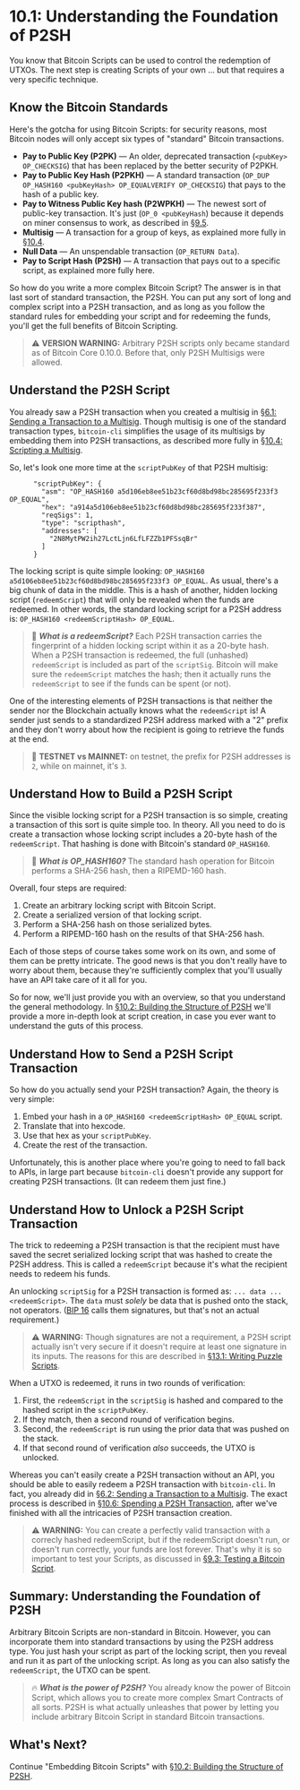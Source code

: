 # 10.1: Understanding the Foundation of P2SH

You know that Bitcoin Scripts can be used to control the redemption of UTXOs. The next step is creating Scripts of your own ... but that requires a very specific technique.

## Know the Bitcoin Standards

Here's the gotcha for using Bitcoin Scripts: for security reasons, most Bitcoin nodes will only accept six types of "standard" Bitcoin transactions.

* __Pay to Public Key (P2PK)__ — An older, deprecated transaction (`<pubKey> OP_CHECKSIG`) that has been replaced by the better security of P2PKH.
* __Pay to Public Key Hash (P2PKH)__ — A standard transaction (`OP_DUP OP_HASH160 <pubKeyHash> OP_EQUALVERIFY OP_CHECKSIG`) that pays to the hash of a public key.
* __Pay to Witness Public Key hash (P2WPKH)__ — The newest sort of public-key transaction. It's just (`OP_0 <pubKeyHash`) because it depends on miner consensus to work, as described in [§9.5](09_5_Scripting_a_P2WPKH.md).
* __Multisig__ — A transaction for a group of keys, as explained more fully in [§10.4](10_4_Scripting_a_Multisig.md).
* __Null Data__ — An unspendable transaction (`OP_RETURN Data`).
* __Pay to Script Hash (P2SH)__ — A transaction that pays out to a specific script, as explained more fully here.

So how do you write a more complex Bitcoin Script? The answer is in that last sort of standard transaction, the P2SH. You can put any sort of long and complex script into a P2SH transaction, and as long as you follow the standard rules for embedding your script and for redeeming the funds, you'll get the full benefits of Bitcoin Scripting.

> :warning: **VERSION WARNING:** Arbitrary P2SH scripts only became standard as of Bitcoin Core 0.10.0. Before that, only P2SH Multisigs were allowed.

## Understand the P2SH Script

You already saw a P2SH transaction when you created a multisig in [§6.1: Sending a Transaction to a Multisig](06_1_Sending_a_Transaction_to_a_Multisig.md). Though multisig is one of the standard transaction types, `bitcoin-cli` simplifies the usage of its multisigs by embedding them into P2SH transactions, as described more fully in [§10.4: Scripting a Multisig](10_4_Scripting_a_Multisig.md).

So, let's look one more time at the `scriptPubKey` of that P2SH multisig:
```
      "scriptPubKey": {
        "asm": "OP_HASH160 a5d106eb8ee51b23cf60d8bd98bc285695f233f3 OP_EQUAL",
        "hex": "a914a5d106eb8ee51b23cf60d8bd98bc285695f233f387",
        "reqSigs": 1,
        "type": "scripthash",
        "addresses": [
          "2N8MytPW2ih27LctLjn6LfLFZZb1PFSsqBr"
        ]
      }
```
The locking script is quite simple looking: `OP_HASH160 a5d106eb8ee51b23cf60d8bd98bc285695f233f3 OP_EQUAL`. As usual, there's a big chunk of data in the middle. This is a hash of another, hidden locking script (`redeemScript`) that will only be revealed when the funds are redeemed. In other words, the standard locking script for a P2SH address is: `OP_HASH160 <redeemScriptHash> OP_EQUAL`.

> :book: ***What is a redeemScript?*** Each P2SH transaction carries the fingerprint of a hidden locking script within it as a 20-byte hash. When a P2SH transaction is redeemed, the full (unhashed) `redeemScript` is included as part of the `scriptSig`. Bitcoin will make sure the `redeemScript` matches the hash; then it actually runs the `redeemScript` to see if the funds can be spent (or not).

One of the interesting elements of P2SH transactions is that neither the sender nor the Blockchain actually knows what the `redeemScript` is! A sender just sends to a standardized P2SH address marked with a "2" prefix and they don't worry about how the recipient is going to retrieve the funds at the end.

> :link: **TESTNET vs MAINNET:** on testnet, the prefix for P2SH addresses is `2`, while on mainnet, it's `3`.

## Understand How to Build a P2SH Script

Since the visible locking script for a P2SH transaction is so simple, creating a transaction of this sort is quite simple too. In theory. All you need to do is create a transaction whose locking script includes a 20-byte hash of the `redeemScript`. That hashing is done with Bitcoin's standard `OP_HASH160`.

> :book: ***What is OP_HASH160?*** The standard hash operation for Bitcoin performs a SHA-256 hash, then a RIPEMD-160 hash.

Overall, four steps are required:

1. Create an arbitrary locking script with Bitcoin Script.
2. Create a serialized version of that locking script.
3. Perform a SHA-256 hash on those serialized bytes.
4. Perform a RIPEMD-160 hash on the results of that SHA-256 hash.

Each of those steps of course takes some work on its own, and some of them can be pretty intricate. The good news is that you don't really have to worry about them, because they're sufficiently complex that you'll usually have an API take care of it all for you. 

So for now, we'll just provide you with an overview, so that you understand the general methodology. In [§10.2: Building the Structure of P2SH](10_2_Building_the_Structure_of_P2SH.md) we'll provide a more in-depth look at script creation, in case you ever want to understand the guts of this process.

## Understand How to Send a P2SH Script Transaction

So how do you actually send your P2SH transaction? Again, the theory is very simple:

1. Embed your hash in a `OP_HASH160 <redeemScriptHash> OP_EQUAL` script.
2. Translate that into hexcode.
3. Use that hex as your `scriptPubKey`. 
4. Create the rest of the transaction.

Unfortunately, this is another place where you're going to need to fall back to APIs, in large part because `bitcoin-cli` doesn't provide any support for creating P2SH transactions. (It can redeem them just fine.)

## Understand How to Unlock a P2SH Script Transaction

The trick to redeeming a P2SH transaction is that the recipient must have saved the secret serialized locking script that was hashed to create the P2SH address. This is called a `redeemScript` because it's what the recipient needs to redeem his funds. 

An unlocking `scriptSig` for a P2SH transaction is formed as: `... data ... <redeemScript>`. The `data` must _solely_ be data that is pushed onto the stack, not operators. ([BIP 16](https://github.com/bitcoin/bips/blob/master/bip-0016.mediawiki) calls them signatures, but that's not an actual requirement.)

> :warning: **WARNING:** Though signatures are not a requirement, a P2SH script actually isn't very secure if it doesn't require at least one signature in its inputs. The reasons for this are described in [§13.1: Writing Puzzle Scripts](13_1_Writing_Puzzle_Scripts.md).

When a UTXO is redeemed, it runs in two rounds of verification:

1. First, the `redeemScript` in the `scriptSig` is hashed and compared to the hashed script in the `scriptPubKey`. 
2. If they match, then a second round of verification begins.
3. Second, the `redeemScript` is run using the prior data that was pushed on the stack. 
4. If that second round of verification _also_ succeeds, the UTXO is unlocked.

Whereas you can't easily create a P2SH transaction without an API, you should be able to easily redeem a P2SH transaction with `bitcoin-cli`. In fact, you already did in [§6.2: Sending a Transaction to a Multisig](06_2_Spending_a_Transaction_to_a_Multisig.md). The exact process is described in [§10.6: Spending a P2SH Transaction](10_6_Spending_a_P2SH_Transaction.md), after we've finished with all the intricacies of P2SH transaction creation.

> :warning: **WARNING:** You can create a perfectly valid transaction with a correcly hashed redeemScript, but if the redeemScript doesn't run, or doesn't run correctly, your funds are lost forever. That's why it is so important to test your Scripts, as discussed in [§9.3: Testing a Bitcoin Script](09_3_Testing_a_Bitcoin_Script.md).

## Summary: Understanding the Foundation of P2SH

Arbitrary Bitcoin Scripts are non-standard in Bitcoin. However, you can incorporate them into standard transactions by using the P2SH address type. You just hash your script as part of the locking script, then you reveal and run it as part of the unlocking script. As long as you can also satisfy the `redeemScript`, the UTXO can be spent. 

> :fire: ***What is the power of P2SH?*** You already know the power of Bitcoin Script, which allows you to create more complex Smart Contracts of all sorts. P2SH is what actually unleashes that power by letting you include arbitrary Bitcoin Script in standard Bitcoin transactions.

## What's Next?

Continue "Embedding Bitcoin Scripts" with [§10.2: Building the Structure of P2SH](10_2_Building_the_Structure_of_P2SH.md).
